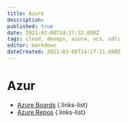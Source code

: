 ```yaml
---
title: Azure
description: 
published: true
date: 2021-03-08T14:17:32.058Z
tags: cloud, devops, azure, vcs, sdlc
editor: markdown
dateCreated: 2021-03-08T14:17:21.600Z
---
```


# Azur
- [Azure Boards](/training/azure/azure_boards)
{.links-list}
- [Azure Repos](/training/azure/azure_repos)
{.links-list}